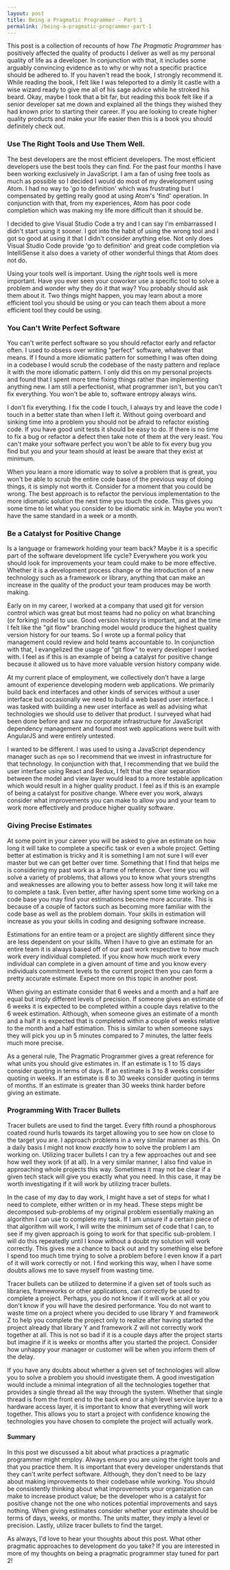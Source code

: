 ```yaml
---
layout: post
title: Being a Pragmatic Programmer - Part 1
permalink: /being-a-pragmatic-programmer-part-1
---
```


This post is a collection of recounts of how *The Pragmatic Programmer* has positively affected the quality of products I deliver as well as my personal quality of life as a developer. In conjunction with that, it includes some arguably convincing evidence as to why or why not a specific practice should be adhered to. If you haven't read the book, I strongly recommend it. While reading the book, I felt like I was teleported to a dimly lit castle with a wise wizard ready to give me all of his sage advice while he stroked his beard. Okay, maybe I took that a bit far, but reading this book felt like if a senior developer sat me down and explained all the things they wished they had known prior to starting their career. If you are looking to create higher quality products and make your life easier then this is a book you should definitely check out. 

### Use The Right Tools and Use Them Well.
The best developers are the most efficient developers. The most efficient developers use the best tools they can find. For the past four months I have been working exclusively in JavaScript. I am a fan of using free tools as much as possible so I decided I would do most of my development using Atom. I had no way to 'go to definition' which was frustrating but I compensated by getting really good at using Atom's 'find' operation. In conjunction with that, from my experiences, Atom has poor code completion which was making my life more difficult than it should be.

I decided to give Visual Studio Code a try and I can say I'm embarrassed I didn't start using it sooner. I got into the habit of using the wrong tool and I got so good at using it that I didn't consider anything else. Not only does Visual Studio Code provide 'go to definition' and great code completion via IntelliSense it also does a variety of other wonderful things that Atom does not do.

Using your tools well is important. Using the *right* tools well is more important. Have you ever seen your coworker use a specific tool to solve a problem and wonder why they do it that way? You probably should ask them about it. Two things might happen, you may learn about a more efficient tool you should be using or you can teach them about a more efficient tool they could be using.

### You Can't Write Perfect Software 
You can't write perfect software so you should refactor early and refactor often. I used to obsess over writing "perfect" software, whatever that means. If I found a more idiomatic pattern for something I was often doing in a codebase I would scrub the codebase of the nasty pattern and replace it with the more idiomatic pattern. I only did this on my personal projects and found that I spent more time fixing things rather than implementing anything new. I am still a perfectionist, what programmer isn't, but you can't fix everything. You won't be able to, software entropy always wins. 

I don't fix everything. I fix the code I touch, I always try and leave the code I touch in a better state than when I left it. Without going overboard and sinking time into a problem you should not be afraid to refactor existing code. If you have good unit tests it should be easy to do. If there is no time to fix a bug or refactor a defect then take note of them at the very least. You can't make your software perfect you won't be able to fix every bug you find but you and your team should at least be aware that they exist at minimum.  

When you learn a more idiomatic way to solve a problem that is great, you won't be able to scrub the entire code base of the previous way of doing things, it is simply not worth it. Consider for a moment that you could be wrong. The best approach is to refactor the pervious implementation to the more idiomatic solution the next time you touch the code. This gives you some time to let what you consider to be idiomatic sink in. Maybe you won't have the same standard in a week or a month. 

### Be a Catalyst for Positive Change
Is a language or framework holding your team back? Maybe it is a specific part of the software development life cycle? Everywhere you work you should look for improvements your team could make to be more effective. Whether it is a development process change or the introduction of a new technology such as a framework or library, anything that can make an increase in the quality of the product your team produces may be worth making.

Early on in my career, I worked at a company that used git for version control which was great but most teams had no policy on what branching (or forking) model to use. Good version history is important, and at the time I felt like the "git flow" branching model would produce the highest quality version history for our teams. So I wrote up a formal policy that management could review and hold teams accountable to. In conjunction with that, I evangelized the usage of "git flow" to every developer I worked with. I feel as if this is an example of being a catalyst for positive change because it allowed us to have more valuable version history company wide.

At my current place of employment, we collectively don't have a large amount of experience developing modern web applications. We primarily build back end interfaces and other kinds of services without a user interface but occasionally we need to build a web based user interface. I was tasked with building a new user interface as well as advising what technologies we should use to deliver that product. I surveyed what had been done before and saw no corporate infrastructure for JavaScript dependency management and found most web applications were built with AngularJS and were entirely untested.

I wanted to be different. I was used to using a JavaScript dependency manager such as `npm` so I recommend that we invest in infrastructure for that technology. In conjunction with that, I recommending that we build the user interface using React and Redux, I felt that the clear separation between the model and view layer would lead to a more testable application which would result in a higher quality product. I feel as if this is an example of being a catalyst for positive change. Where ever you work, always consider what improvements you can make to allow you and your team to work more effectively and produce higher quality software.

### Giving Precise Estimates
At some point in your career you will be asked to give an estimate on how long it will take to complete a specific task or even a whole project. Getting better at estimation is tricky and it is something I am not sure I will ever master but we can get better over time. Something that I find that helps me is considering my past work as a frame of reference. Over time you will solve a variety of problems, that allows you to know what yours strengths and weaknesses are allowing you to better assess how long it will take me to complete a task. Even better, after having spent some time working on a code base you may find your estimations become more accurate. This is because of a couple of factors such as becoming more familiar with the code base as well as the problem domain. Your skills in estimation will increase as you your skills in coding and designing software increase.

Estimations for an entire team or a project are slightly different since they are less dependent on your skills. When I have to give an estimate for an entire team it is always based off of our past work respective to how much work every individual completed. If you know how much work every individual can complete in a given amount of time and you know every individuals commitment levels to the current project then you can form a pretty accurate estimate. Expect more on this topic in another post.

When giving an estimate consider that 6 weeks and a month and a half are equal but imply different levels of precision. If someone gives an estimate of 6 weeks it is expected to be completed within a couple days relative to the 6 week estimation. Although, when someone gives an estimate of a month and a half it is expected that is completed within a couple of weeks relative to the month and a half estimation. This is similar to when someone says they will pick you up in 5 minutes compared to 7 minutes, the latter feels much more precise. 

As a general rule, The Pragmatic Programmer gives a great reference for what units you should give estimates in. If an estimate is 1 to 15 days consider quoting in terms of days. If an estimate is 3 to 8 weeks consider quoting in weeks. If an estimate is 8 to 30 weeks consider quoting in terms of months. If an estimate is greater than 30 weeks think harder before giving an estimate.

### Programming With Tracer Bullets
Tracer bullets are used to find the target. Every fifth round a phosphorous coated round hurls towards its target allowing you to see how on close to the target you are. I approach problems in a very similar manner as this. On a daily basis I might not know *exactly* how to solve the problem I am working on. Utilizing tracer bullets I can try a few approaches out and see how well they work (if at all). In a very similar manner, I also find value in approaching whole projects this way. Sometimes it may not be clear if a given tech stack will give you exactly what you need. In this case, it may be worth investigating if it will work by utilizing tracer bullets.

In the case of my day to day work, I might have a set of steps for what I need to complete, either written or in my head. These steps might be decomposed sub-problems of my original problem essentially making an algorithm I can use to complete my task. If I am unsure if a certain piece of that algorithm will work, I will write the minimum set of code that I can, to see if my given approach is going to work for that specific sub-problem. I will do this repeatedly until I know without a doubt my solution will work correctly. This gives me a chance to back out and try something else before I spend too much time trying to solve a problem before I even know if a part of it will work correctly or not. I find working this way, when I have some doubts allows me to save myself from wasting time.

Tracer bullets can be utilized to determine if a given set of tools such as libraries, frameworks or other applications, can correctly be used to complete a project. Perhaps, you do not know if it will work at all or you don't know if you will have the desired performance. You do not want to waste time on a project where you decided to use library Y and framework Z to help you complete the project only to realize after having started the project already that library Y and framework Z will not correctly work together at all. This is not so bad if it is a couple days after the project starts but imagine if it is weeks or months after you started the project. Consider how unhappy your manager or customer will be when you inform them of the delay. 

If you have any doubts about whether a given set of technologies will allow you to solve a problem you should investigate them. A good investigation would include a minimal integration of all the technologies together that provides a single thread all the way through the system. Whether that single thread is from the front end to the back end or a high level service layer to a hardware access layer, it is important to know that everything will work together. This allows you to start a project with confidence knowing the technologies you have chosen to complete the project will actually work. 

#### Summary
In this post we discussed a bit about what practices a pragmatic programmer might employ. Always ensure you are using the right tools and that you practice them. It is important that every developer understands that they can't write perfect software. Although, they don't need to be lazy about making improvements to their codebase while working. You should be consistently thinking about what improvements your organization can make to increase product value; be the developer who is a catalyst for positive change not the one who notices potential improvements and says nothing. When giving estimates consider whether your estimate should be terms of days, weeks, or months. The units matter, they imply a level or precision. Lastly, utilize tracer bullets to find the target. 

As always, I'd love to hear your thoughts about this post. What other pragmatic approaches to development do you take? If you are interested in more of my thoughts on being a pragmatic programmer stay tuned for part 2!
